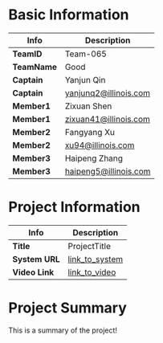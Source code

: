 # Basic Information

| Info      | Description |
|-----------|------------|
| **TeamID**    | Team-065 |
| **TeamName**  | Good |
| **Captain**   | Yanjun Qin |
| **Captain**   | yanjunq2@illinois.com |
| **Member1**   | Zixuan Shen|
| **Member1**   | zixuan41@illinois.com |
| **Member2**   | Fangyang Xu |
| **Member2**   | xu94@illinois.com |
| **Member3**   | Haipeng Zhang |
| **Member3**   | haipeng5@illinois.com |

# Project Information

| Info         | Description     |
|-------------|----------------|
| **Title**       | ProjectTitle   |
| **System URL**  | [link_to_system](https://example.com) |
| **Video Link**  | [link_to_video](https://example.com) |

# Project Summary

This is a summary of the project!

